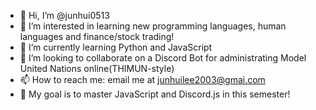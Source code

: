 - 👋 Hi, I’m @junhui0513
- 👀 I’m interested in learning new programming languages, human languages and finance/stock trading!
- 🌱 I’m currently learning Python and JavaScript
- 💞️ I’m looking to collaborate on a Discord Bot for administrating Model United Nations online(THIMUN-style)
- 📫 How to reach me: email me at junhuilee2003@gmai.com
- 🎯 My goal is to master JavaScript and Discord.js in this semester!

<!---
junhui0513/junhui0513 is a ✨ special ✨ repository because its `README.md` (this file) appears on your GitHub profile.
You can click the Preview link to take a look at your changes.
--->
